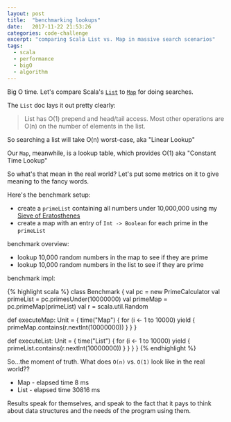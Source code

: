 ```yaml
---
layout: post
title:  "benchmarking lookups"
date:   2017-11-22 21:53:26
categories: code-challenge
excerpt: "comparing Scala List vs. Map in massive search scenarios"
tags:
  - scala
  - performance
  - bigO
  - algorithm
---
```


Big O time.  Let's compare Scala's [`List`](http://www.scala-lang.org/api/2.12.3/scala/collection/immutable/List.html) to  [`Map`](http://www.scala-lang.org/api/current/scala/collection/Map.html) for doing searches.

The `List` doc lays it out pretty clearly:

> List has O(1) prepend and head/tail access. Most other operations are O(n) on the number of elements in the list.

So searching a list will take O(n) worst-case, aka "Linear Lookup"

Our `Map`, meanwhile, is a lookup table, which provides O(1) aka "Constant Time Lookup"

So what's that mean in the real world?  Let's put some metrics on it to give meaning to the fancy words.

Here's the benchmark setup:

* create a `primeList` containing all numbers under 10,000,000 using my [Sieve of Eratosthenes](/code-challenge/2017/10/09/sieve-of-eratosthenes.html)
* create a map with an entry of `Int -> Boolean` for each prime in the `primeList`

benchmark overview:

* lookup 10,000 random numbers in the map to see if they are prime
* lookup 10,000 random numbers in the list to see if they are prime

benchmark impl:

{% highlight scala %}
class Benchmark {
  val pc = new PrimeCalculator
  val primeList = pc.primesUnder(10000000)
  val primeMap = pc.primeMap(primeList)
  val r = scala.util.Random

  def executeMap: Unit = {
    time("Map") {
      for (i <- 1 to 10000) yield {
        primeMap.contains(r.nextInt(10000000))
      }
    }
  }

  def executeList: Unit = {
    time("List") {
      for (i <- 1 to 10000) yield {
        primeList.contains(r.nextInt(10000000))
      }
    }
  }
}
{% endhighlight %}

So...the moment of truth.  What does `O(n)` vs. `O(1)` look like in the real world??

* Map - elapsed time 8 ms
* List - elapsed time 30816 ms

Results speak for themselves, and speak to the fact that it pays to think about data structures and the needs of the program using them.
